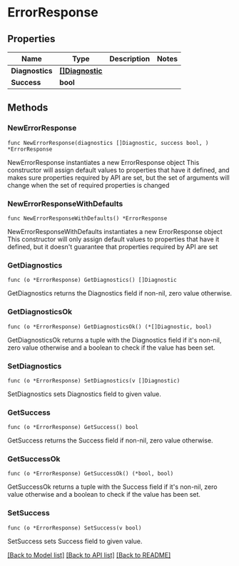 # ErrorResponse

## Properties

Name | Type | Description | Notes
------------ | ------------- | ------------- | -------------
**Diagnostics** | [**[]Diagnostic**](Diagnostic.md) |  | 
**Success** | **bool** |  | 

## Methods

### NewErrorResponse

`func NewErrorResponse(diagnostics []Diagnostic, success bool, ) *ErrorResponse`

NewErrorResponse instantiates a new ErrorResponse object
This constructor will assign default values to properties that have it defined,
and makes sure properties required by API are set, but the set of arguments
will change when the set of required properties is changed

### NewErrorResponseWithDefaults

`func NewErrorResponseWithDefaults() *ErrorResponse`

NewErrorResponseWithDefaults instantiates a new ErrorResponse object
This constructor will only assign default values to properties that have it defined,
but it doesn't guarantee that properties required by API are set

### GetDiagnostics

`func (o *ErrorResponse) GetDiagnostics() []Diagnostic`

GetDiagnostics returns the Diagnostics field if non-nil, zero value otherwise.

### GetDiagnosticsOk

`func (o *ErrorResponse) GetDiagnosticsOk() (*[]Diagnostic, bool)`

GetDiagnosticsOk returns a tuple with the Diagnostics field if it's non-nil, zero value otherwise
and a boolean to check if the value has been set.

### SetDiagnostics

`func (o *ErrorResponse) SetDiagnostics(v []Diagnostic)`

SetDiagnostics sets Diagnostics field to given value.


### GetSuccess

`func (o *ErrorResponse) GetSuccess() bool`

GetSuccess returns the Success field if non-nil, zero value otherwise.

### GetSuccessOk

`func (o *ErrorResponse) GetSuccessOk() (*bool, bool)`

GetSuccessOk returns a tuple with the Success field if it's non-nil, zero value otherwise
and a boolean to check if the value has been set.

### SetSuccess

`func (o *ErrorResponse) SetSuccess(v bool)`

SetSuccess sets Success field to given value.



[[Back to Model list]](../README.md#documentation-for-models) [[Back to API list]](../README.md#documentation-for-api-endpoints) [[Back to README]](../README.md)


